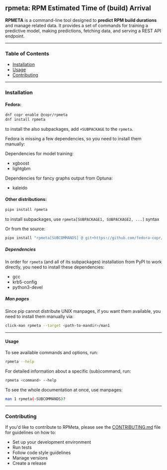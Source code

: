 ## rpmeta: RPM Estimated Time of (build) Arrival

**RPMETA** is a command-line tool designed to **predict RPM build durations** and manage related
data. It provides a set of commands for training a predictive model, making predictions,
fetching data, and serving a REST API endpoint.

---

### Table of Contents

- [Installation](#installation)
- [Usage](#usage)
- [Contributing](#contributing)

---

### Installation

#### Fedora:

```bash
dnf copr enable @copr/rpmeta
dnf install rpmeta
```

to install the also subpackages, add `+SUBPACKAGE` to the `rpmeta`.

Fedora is missing a few dependencies, so you need to install them manually:

Dependencies for model training:

- xgboost
- lightgbm

Dependencies for fancy graphs output from Optuna:

- kaleido

#### Other distributions:

```bash
pipx install rpmeta
```

to install subpackages, use `rpmeta[SUBPACKAGE1, SUBPACKAGE2, ...]` syntax

Or from the source:

```bash
pipx install "rpmeta[SUBCOMMANDS] @ git+https://github.com/fedora-copr/rpmeta.git"
```

##### Dependencies

In order for `rpmeta` (and all of its subpackages) installation from PyPI to work directly,
you need to install these dependencies:

- gcc
- krb5-config
- python3-devel

##### Man pages

Since pip cannot distribute UNIX manpages, if you want them available, you need
to install them manually via:

```bash
click-man rpmeta --target <path-to-mandir>/man1
```

---

#### Usage

To see available commands and options, run:

```bash
rpmeta --help
```

For detailed information about a specific (sub)command, run:

```bash
rpmeta <command> --help
```

To see the whole documentation at once, use manpages:

```bash
man 1 rpmeta(-SUBCOMMANDS)?
```

---

### Contributing

If you'd like to contribute to RPMeta, please see the [CONTRIBUTING.md](CONTRIBUTING.md) file for guidelines on how to:

- Set up your development environment
- Run tests
- Follow code style guidelines
- Manage versions
- Create a release
